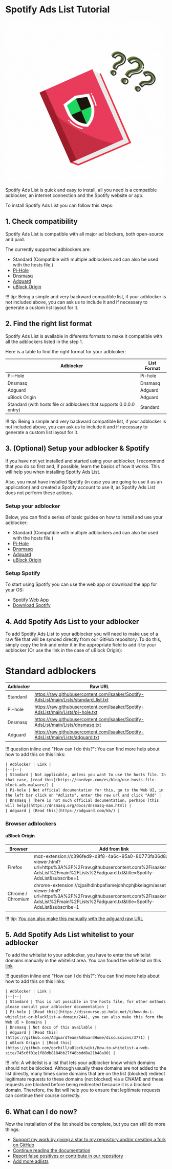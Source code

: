 # Spotify Ads List Tutorial

![Spotify Block Tutorial Logo](./images/tutorial.gif)

Spotify Ads List is quick and easy to install, all you need is a compatible adblocker, an internet connection and the Spotify website or app.

To install Spotify Ads List you can follow this steps:

## 1. Check compatibility

Spotify Ads List is compatible with all major ad blockers, both open-source and paid.

The currently supported adblockers are:
- Standard (Compatible with multiple adblockers and can also be used with the hosts file.)
- [Pi-Hole](https://pi-hole.net)
- [Dnsmasq](https://dnsmasq.org/doc.html)
- [Adguard](https://adguard.com/es/welcome.html)
- [uBlock Origin](https://ublockorigin.com)

!!! tip:
    Being a simple and very backward compatible list, if your adblocker is not included above, you can ask us to include it and if necessary to generate a custom list layout for it.

## 2. Find the right list format

Spotify Ads List is available in diferents formats to make it compatible with all the adblockers listed in the step 1. 

Here is a table to find the right format for your adblcoker:

| Adblocker | List Format |
| -- | -- |
| Pi-Hole | Pi-hole	|
| Dnsmasq | Dnsmasq |
| Adguard | Adguard |
| uBlock Origin | Adguard |
| Standard (with hosts file or adblockers that supports 0.0.0.0 entry) | Standard |

!!! tip:
    Being a simple and very backward compatible list, if your adblocker is not included above, you can ask us to include it and if necessary to generate a custom list layout for it.

## 3. (Optional) Setup your adblocker & Spotify

If you have not yet installed and started using your adblocker, I recommend that you do so first and, if possible, learn the basics of how it works. This will help you when installing Spotify Ads List.

Also, you must have installed Spotify (in case you are going to use it as an application) and created a Spotify account to use it, as Spotify Ads List does not perform these actions.

### Setup your adblocker

Below, you can find a series of basic guides on how to install and use your adblocker:

- Standard (Compatible with multiple adblockers and can also be used with the hosts file.)
- [Pi-Hole](https://docs.pi-hole.net/main/basic-install/)
- [Dnsmasq](https://dnsmasq.org/doc.html)
- [Adguard](https://adguard.com/kb/general/how-to-install/)
- [uBlock Origin](https://github.com/gorhill/uBlock?tab=readme-ov-file#installation)

### Setup Spotify

To start using Spotify you can use the web app or download the app for your OS:

- [Spotify Web App](https://open.spotify.com)
- [Download Spotify](https://www.spotify.com/en/download/)

## 4. Add Spotify Ads List to your adblocker

To add Spotify Ads List to your adblocker you will need to make use of a raw file that will be synced directly from our GitHub repository. To do this, simply copy the link and enter it in the appropriate field to add it to your adblocker (Or use the link in the case of uBlock Origin):

# Standard adblockers

| Adblocker | Raw URL
| -- | -- |
| Standard | https://raw.githubusercontent.com/Isaaker/Spotify-AdsList/main/Lists/standard_list.txt |
| Pi-hole | https://raw.githubusercontent.com/Isaaker/Spotify-AdsList/main/Lists/pi-hole.txt |
| Dnsmasq | https://raw.githubusercontent.com/Isaaker/Spotify-AdsList/main/Lists/dnsmasq.txt |
| Adguard | https://raw.githubusercontent.com/Isaaker/Spotify-AdsList/main/Lists/adguard.txt |

!!! question inline end "How can I do this?":
    You can find more help about how to add this on this links:

    | Adblocker | Link |
    |--|--|
    | Standard | Not applicable, unless you want to use the hosts file. In that case, [read this](https://nordvpn.com/es/blog/use-hosts-file-block-ads-malware/) |
    | Pi-hole | Not official documentation for this, go to the Web UI, in the left bar click on "Adlists", enter the raw url and click "Add" |
    | Dnsmasq | There is not much official documentation, perhaps [this will help](https://dnsmasq.org/docs/dnsmasq-man.html) |
    | Adguard | [Read this](https://adguard.com/kb/) |

### Browser adblockers

#### uBlock Origin

| Browser | Add from link |
| -- | -- |
| Firefox | moz-extension://c396fed9-d8f8-4a6c-95a0-80773fa36d8a/asset-viewer.html?url=https%3A%2F%2Fraw.githubusercontent.com%2Fisaaker%2FSpotify-AdsList%2Fmain%2FLists%2Fadguard.txt&title=Spotify-AdsList&subscribe=1 |
| Chrome / Chromium | chrome-extension://cjpalhdlnbpafiamejdnhcphjbkeiagm/asset-viewer.html?url=https%3A%2F%2Fraw.githubusercontent.com%2Fisaaker%2FSpotify-AdsList%2Fmain%2FLists%2Fadguard.txt&title=Spotify-AdsList&subscribe=1 |

!!! tip:
    [You can also make this manually with the adguard raw URL](https://github.com/gorhill/uBlock/wiki/Dashboard:-Filter-lists#3rd-party-filter-lists)

## 5. Add Spotify Ads List whitelist to your adblocker

To add the whitelist to your adblocker, you have to enter the whitelist domains manually in the whitelist area. You can found the whitelist on this [link](./docs_whitelist.md)

!!! question inline end "How can I do this?":
    You can find more help about how to add this on this links:

    | Adblocker | Link |
    |--|--|
    | Standard | This is not possible in the hosts file, for other methods please consult your adblocker documentation |
    | Pi-hole | [Read this](https://discourse.pi-hole.net/t/how-do-i-whitelist-or-blacklist-a-domain/244), you can also make this form the Web UI > Domains |
    | Dnsmasq | Not docs of this available |
    | Adguard | [Read this](https://github.com/AdguardTeam/AdGuardHome/discussions/3771) |
    | uBlock Origin | [Read this](https://github.com/gorhill/uBlock/wiki/How-to-whitelist-a-web-site/745c6f01e1f88db8184bb27f48bbdd8a21b48a90) |

!!! info:
    A whitelist is a list that lets your adblocker know which domains should not be blocked. Although usually these domains are not added to the list directly, many times some domains that are on the list (blocked) redirect legitimate requests to these domains (not blocked) via a CNAME and these requests are blocked before being redirected because it is a blocked domain. Therefore, the list will help you to ensure that legitimate requests can continue their course correctly.

## 6. What can I do now?

Now the installation of the list should be complete, but you can still do more things:

- [Support my work by giving a star to my repository and/or creating a fork on GitHub](https://github.com/Isaaker/Spotify-AdsList)
- [Continue reading the documentation](spotify.piscinadeentropia.es)
- [Report false positives or contribute in our repository](https://github.com/Isaaker/Spotify-AdsList/issues)
- [Add more adlists](./why_add_more_blocklists)